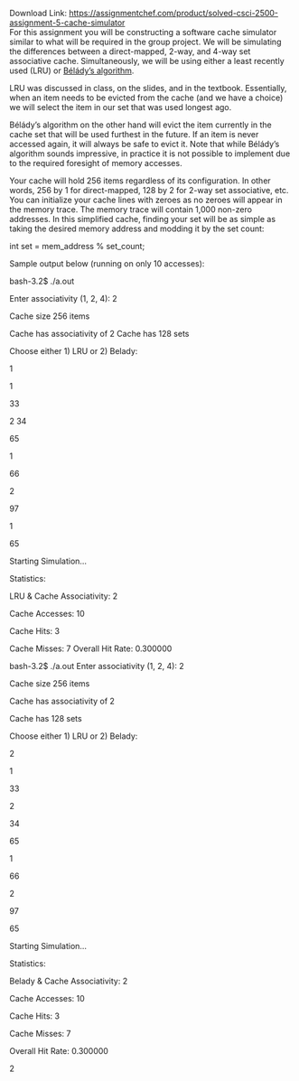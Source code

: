 Download Link: https://assignmentchef.com/product/solved-csci-2500-assignment-5-cache-simulator
<br>
For this assignment you will be constructing a software cache simulator similar to what will be required in the group project. We will be simulating the differences between a direct-mapped, 2-way, and 4-way set associative cache. Simultaneously, we will be using either a least recently used (LRU) or <a href="https://en.wikipedia.org/wiki/Cache_replacement_policies#B.C3.A9l.C3.A1dy.27s_Algorithm">Bélády’s algorithm</a>.

LRU was discussed in class, on the slides, and in the textbook. Essentially, when an item needs to be evicted from the cache (and we have a choice) we will select the item in our set that was used longest ago.

Bélády’s algorithm on the other hand will evict the item currently in the cache set that will be used furthest in the future. If an item is never accessed again, it will always be safe to evict it. Note that while Bélády’s algorithm sounds impressive, in practice it is not possible to implement due to the required foresight of memory accesses.

Your cache will hold 256 items regardless of its configuration. In other words, 256 by 1 for direct-mapped, 128 by 2 for 2-way set associative, etc. You can initialize your cache lines with zeroes as no zeroes will appear in the memory trace. The memory trace will contain 1,000 non-zero addresses. In this simplified cache, finding your set will be as simple as taking the desired memory address and modding it by the set count:

int set = mem_address % set_count;

Sample output below (running on only 10 accesses):

bash-3.2$ ./a.out

Enter associativity (1, 2, 4): 2

Cache size 256 items

Cache has associativity of 2 Cache has 128 sets

Choose either 1) LRU or 2) Belady:

1

1

33

2 34

65

1

66

2

97

1

65

Starting Simulation…

Statistics:

LRU &amp; Cache Associativity: 2

Cache Accesses: 10

Cache Hits: 3

Cache Misses: 7 Overall Hit Rate: 0.300000

bash-3.2$ ./a.out Enter associativity (1, 2, 4): 2

Cache size 256 items

Cache has associativity of 2

Cache has 128 sets

Choose either 1) LRU or 2) Belady:

2

1

33

2

34

65

1

66

2

97

65

Starting Simulation…

Statistics:

Belady &amp; Cache Associativity: 2

Cache Accesses: 10

Cache Hits: 3

Cache Misses: 7

Overall Hit Rate: 0.300000

2